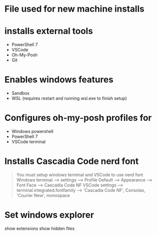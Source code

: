 # File used for new machine installs
# installs external tools
- PowerShell 7
- VSCode
- Oh-My-Posh
- Git

# Enables windows features
- Sandbox
- WSL (requires restart and running wsl.exe to finish setup)

# Configures oh-my-posh profiles for 
- Windows powershell
- PowerShell 7
- VSCode terminal

# Installs Cascadia Code nerd font
> You must setup windows terminal and VSCode to use nerd font
> Windows terminal --> settings --> Profile Default --> Appearance --> Font Face --> Cascadia Code NF
> VSCode settings --> terminal.integrated.fontfamily --> 'Cascadia Code NF', Consolas, 'Courier New', monospace

# Set windows explorer
show extensions
show hidden files
